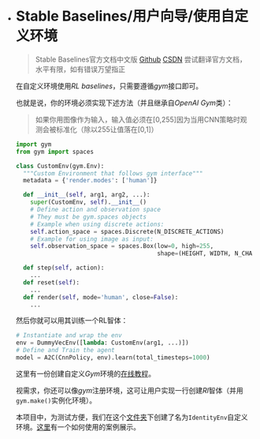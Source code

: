 - # Stable Baselines/用户向导/使用自定义环境

  > Stable Baselines官方文档中文版 [Github](https://github.com/DBWangML/stable-baselines-zh) [CSDN](https://blog.csdn.net/The_Time_Runner/article/details/97392656)
  > 尝试翻译官方文档，水平有限，如有错误万望指正

  在自定义环境使用*RL baselines*，只需要遵循*gym*接口即可。

  也就是说，你的环境必须实现下述方法（并且继承自*OpenAI Gym*类）：

  > 如果你用图像作为输入，输入值必须在[0,255]因为当用CNN策略时观测会被标准化（除以255让值落在[0,1]）

  ```python
  import gym
  from gym import spaces
  
  class CustomEnv(gym.Env):
    """Custom Environment that follows gym interface"""
    metadata = {'render.modes': ['human']}
  
    def __init__(self, arg1, arg2, ...):
      super(CustomEnv, self).__init__()
      # Define action and observation space
      # They must be gym.spaces objects
      # Example when using discrete actions:
      self.action_space = spaces.Discrete(N_DISCRETE_ACTIONS)
      # Example for using image as input:
      self.observation_space = spaces.Box(low=0, high=255,
                                          shape=(HEIGHT, WIDTH, N_CHANNELS), dtype=np.uint8)
  
    def step(self, action):
      ...
    def reset(self):
      ...
    def render(self, mode='human', close=False):
      ...
  ```

  然后你就可以用其训练一个RL智体：

  ```python
  # Instantiate and wrap the env
  env = DummyVecEnv([lambda: CustomEnv(arg1, ...)])
  # Define and Train the agent
  model = A2C(CnnPolicy, env).learn(total_timesteps=1000)
  ```

  这里有一份创建自定义*Gym*环境的[在线教程](https://github.com/openai/gym/blob/master/docs/creating-environments.md)。

  视需求，你还可以像*gym*注册环境，这可让用户实现一行创建*Rl*智体（并用`gym.make()`实例化环境）。

  本项目中，为测试方便，我们在这个[文件夹](https://github.com/hill-a/stable-baselines/blob/master/stable_baselines/common/identity_env.py)下创建了名为`IdentityEnv`自定义环境。[这里](https://github.com/hill-a/stable-baselines/blob/master/tests/test_identity.py)有一个如何使用的案例展示。